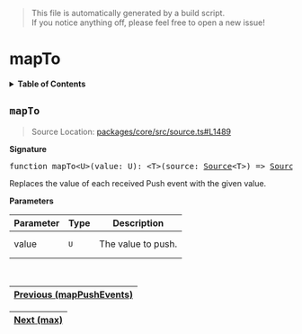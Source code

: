 > This file is automatically generated by a build script.<br>If you notice anything off, please feel free to open a new issue!

# mapTo

<details><summary><b>Table of Contents</b></summary><br>

1. [<code>mapTo</code>](#mapTo)</details>

## <a name="mapTo"></a><code>mapTo</code>

> Source Location: [packages\/core\/src\/source.ts#L1489](..\/..\/packages\/core\/src\/source.ts#L1489)

<b>Signature</b>

<pre>function mapTo&lt;U&gt;(value: U): &lt;T&gt;(source: <a href="../01-api-basics/03-Source.md#Source-Interface">Source</a>&lt;T&gt;) =&gt; <a href="../01-api-basics/03-Source.md#Source-Interface">Source</a>&lt;U&gt;</pre>

Replaces the value of each received Push event with the given value.

<b>Parameters</b>

| Parameter | Type | Description |
| --- | --- | --- |
| value | <pre lang="ts">U</pre> | The value to push. |
<br>

| [Previous \(mapPushEvents\)](038-mapPushEvents.md#readme) |
| --- |

<div align="right">

| [Next \(max\)](040-max.md#readme) |
| --- |
</div>
